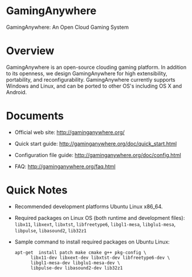 GamingAnywhere
==============

GamingAnywhere: An Open Cloud Gaming System

# Overview

GamingAnywhere is an open-source clouding gaming platform. In addition to its
openness, we design GamingAnywhere for high extensibility, portability, and
reconfigurability. GamingAnywhere currently supports Windows and Linux, and
can be ported to other OS's including OS X and Android.

# Documents

* Official web site: http://gaminganywhere.org/

* Quick start guide: http://gaminganywhere.org/doc/quick_start.html

* Configuration file guide: http://gaminganywhere.org/doc/config.html

* FAQ: http://gaminganywhere.org/faq.html

# Quick Notes

* Recommended development platforms Ubuntu Linux x86_64.

* Required packages on Linux OS (both runtime and development files):
```libx11```, ```libxext```, ```libxtst```, ```libfreetype6```,
```libgl1-mesa```, ```libglu1-mesa```, ```libpulse```,
```libasound2```, ```lib32z1```

* Sample command to install required packages on Ubuntu Linux:
  ```
  apt-get  install patch make cmake g++ pkg-config \
		libx11-dev libxext-dev libxtst-dev libfreetype6-dev \
		libgl1-mesa-dev libglu1-mesa-dev \
		libpulse-dev libasound2-dev lib32z1
  ```
